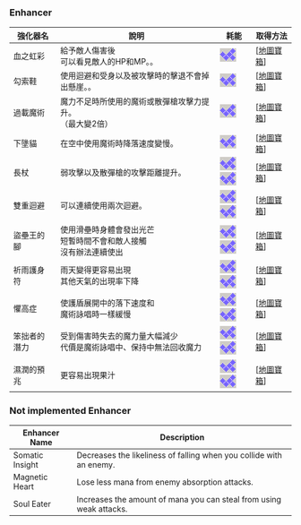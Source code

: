 ### Enhancer

<!-- images or urls list for this page -->
[COST]: ../../../assets/images/wiki/table_of_contents/COST.png
[地圖寶箱]:  wiki/zh-hant/map/chest_locations

| 強化器名 | 說明 | 耗能 | 取得方法 |
|---|---|---|---|
| 血之虹彩 | 給予敵人傷害後<br>可以看見敵人的HP和MP。。 | ![COST] | [[地圖寶箱]] |
| 勾索鞋 | 使用迴避和受身以及被攻擊時的擊退不會掉出懸崖。。 | ![COST] | [[地圖寶箱]] |
| 過載魔術 | 魔力不足時所使用的魔術或散彈槍攻擊力提升。<br>（最大變2倍） | ![COST] | [[地圖寶箱]] |
| 下墬貓 | 在空中使用魔術時降落速度變慢。 | ![COST] | [[地圖寶箱]] |
| 長杖 | 弱攻擊以及散彈槍的攻擊距離提升。 | ![COST]![COST] | [[地圖寶箱]] |
| 雙重迴避 | 可以連續使用兩次迴避。 | ![COST]![COST] | [[地圖寶箱]] |
| 盜壘王的腳 | 使用滑壘時身體會發出光芒<br>短暫時間不會和敵人接觸<br>沒有辦法連續使出 | ![COST]![COST] | [[地圖寶箱]] |
| 祈雨護身符 | 雨天變得更容易出現<br>其他天氣的出現率下降 | ![COST]![COST] | [[地圖寶箱]] |
| 懼高症 | 使護盾展開中的落下速度和<br>魔術詠唱時一樣緩慢 | ![COST]![COST] | [[地圖寶箱]] |
| 笨拙者的潛力 | 受到傷害時失去的魔力量大幅減少<br>代價是魔術詠唱中、保持中無法回收魔力 | ![COST]![COST] | [[地圖寶箱]] |
| 濕潤的預兆 | 更容易出現果汁 | ![COST]![COST] | [[地圖寶箱]] |


### Not implemented Enhancer

| Enhancer Name	| Description |
| --- | --- |
| Somatic Insight |	Decreases the likeliness of falling when you collide with an enemy. |
| Magnetic Heart | Lose less mana from enemy absorption attacks. |
| Soul Eater | Increases the amount of mana you can steal from using weak attacks. |
